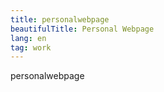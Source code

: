```yaml
---
title: personalwebpage
beautifulTitle: Personal Webpage
lang: en
tag: work
---
```


personalwebpage
